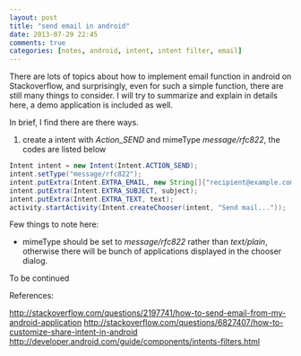 ```yaml
---
layout: post
title: "send email in android"
date: 2013-07-29 22:45
comments: true
categories: [notes, android, intent, intent filter, email]
---
```


There are lots of topics about how to implement email function in android on Stackoverflow, and surprisingly, even for such a simple
function, there are still many things to consider. I will try to summarize and explain in details here, a demo application is included as well.

In brief, I find there are there ways.

1. create a intent with *Action_SEND* and mimeType *message/rfc822*, the codes are listed below
``` java
Intent intent = new Intent(Intent.ACTION_SEND);
intent.setType("message/rfc822");
intent.putExtra(Intent.EXTRA_EMAIL, new String[]{"recipient@example.com"});
intent.putExtra(Intent.EXTRA_SUBJECT, subject);
intent.putExtra(Intent.EXTRA_TEXT, text);
activity.startActivity(Intent.createChooser(intent, "Send mail..."));
```
Few things to note here:

+ mimeType should be set to *message/rfc822* rather than *text/plain*, otherwise there will be bunch of applications displayed in the chooser dialog.

To be continued

References:

http://stackoverflow.com/questions/2197741/how-to-send-email-from-my-android-application
http://stackoverflow.com/questions/6827407/how-to-customize-share-intent-in-android
http://developer.android.com/guide/components/intents-filters.html


